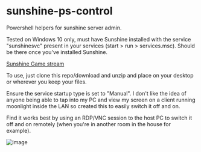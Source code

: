# sunshine-ps-control
Powershell helpers for sunshine server admin.

Tested on Windows 10 only, must have Sunshine installed with the service "sunshinesvc" present in your services (start > run > services.msc). Should be there
once you've installed Sunshine.

[Sunshine Game stream](https://github.com/LizardByte/Sunshine)

To use, just clone this repo/download and unzip and place on your desktop or wherever you keep your files.

Ensure the service startup type is set to "Manual". I don't like the idea of anyone being able to tap into my PC and view my screen on a client running moonlight inside the LAN so created this to easily switch it off and on.

Find it works best by using an RDP/VNC session to the host PC to switch it off and on remotely (when you're in another room in the house for example).

![image](https://github.com/ardz/sunshine-ps-control/assets/6310248/00c403e8-a609-4efd-b783-2c344246d4c2)
